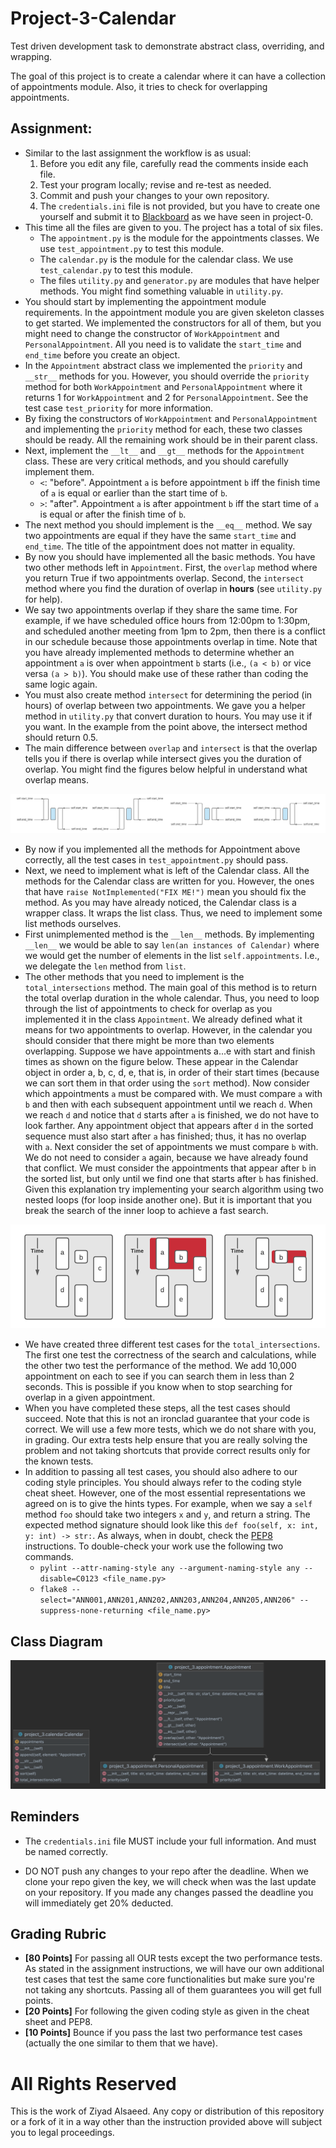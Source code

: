 # Project-3-Calendar

Test driven development task to demonstrate abstract class, overriding, and wrapping.

The goal of this project is to create a calendar where it can have a
collection of appointments module. Also, it tries to check for overlapping
appointments. 

## Assignment:

- Similar to the last assignment the workflow is as usual:
    1. Before you edit any file, carefully read the comments inside each file.
    2. Test your program locally; revise and re-test as needed. 
    3. Commit and push your changes to your own repository.
    4. The `credentials.ini` file is not provided, but you have to create one yourself and submit it to
       [Blackboard](https://lms.qu.edu.sa/) as we have seen in project-0.
- This time all the files are given to you. The project has a total of six files.
    - The `appointment.py` is the module for the appointments classes. We use `test_appointment.py` to test this module. 
    - The `calendar.py` is the module for the calendar class. We use `test_calendar.py` to test this module.
    - The files `utility.py` and `generator.py` are modules that have helper methods. You might find something valuable in `utility.py`.
- You should start by implementing the appointment module requirements.
  In the appointment module you are given skeleton classes to get started.
  We implemented the constructors for all of them, but you might need to change the constructor of `WorkAppointment` and
  `PersonalAppointment`.
  All you need is to validate the `start_time` and `end_time` before you create an object. 
- In the `Appointment` abstract class we implemented the `priority` and `__str__` methods for you.
  However, you should override the `priority` method for both `WorkAppointment` and `PersonalAppointment` where it
  returns 1 for `WorkAppointment` and 2 for `PersonalAppointment`.
  See the test case `test_priority` for more information.
- By fixing the constructors of `WorkAppointment` and `PersonalAppointment` and implementing the `priority` method for
  each, these two classes should be ready.
  All the remaining work should be in their parent class.
- Next, implement the `__lt__` and `__gt__` methods for the `Appointment` class.
  These are very critical methods, and you should carefully implement them.
    - `<`: "before". Appointment `a` is before appointment `b` iff the finish time of `a` is equal or earlier than the start time of `b`.
    - `>`: "after". Appointment `a` is after appointment `b` iff the start time of `a` is equal or after the finish time of `b`.
- The next method you should implement is the `__eq__` method.
  We say two appointments are equal if they have the same `start_time` and `end_time`.
  The title of the appointment does not matter in equality. 
- By now you should have implemented all the basic methods.
  You have two other methods left in `Appointment`.
  First, the `overlap` method where you return True if two appointments overlap.
  Second, the `intersect` method where you find the duration of overlap in **hours** (see `utility.py` for help). 
- We say two appointments overlap if they share the same time.
  For example, if we have scheduled office hours from 12:00pm to 1:30pm, and scheduled another meeting from 1pm to 2pm,
  then there is a conflict in our schedule because those appointments overlap in time.
  Note that you have already implemented methods to determine whether an appointment `a` is over when appointment `b`
  starts (i.e., `(a < b)` or vice versa `(a > b)`).
  You should make use of these rather than coding the same logic again.
- You must also create method `intersect` for determining the period (in hours) of overlap between two appointments.
  We gave you a helper method in `utility.py` that convert duration to hours.
  You may use it if you want. In the example from the point above, the intersect method should return 0.5.
- The main difference between `overlap` and `intersect` is that the overlap tells you if there is overlap while
  intersect gives you the duration of overlap.
  You might find the figures below helpful in understand what overlap means. 

![overlap](img/overlap.png "Overlap")

- By now if you implemented all the methods for Appointment above correctly, all the test cases in `test_appointment.py`
  should pass.
- Next, we need to implement what is left of the Calendar class.
  All the methods for the Calendar class are written for you.
  However, the ones that have `raise NotImplemented("FIX ME!")` mean you should fix the method.
  As you may have already noticed, the Calendar class is a wrapper class.
  It wraps the list class.
  Thus, we need to implement some list methods ourselves. 
- First unimplemented method is the `__len__` methods.
  By implementing `__len__` we would be able to say `len(an instances of Calendar)` where we would get the number of
  elements in the list `self.appointments`.
  I.e., we delegate the `len` method from `list`.
- The other methods that you need to implement is the `total_intersections` method.
  The main goal of this method is to return the total overlap duration in the whole calendar.
  Thus, you need to loop through the list of appointments to check for overlap as you implemented it in the class
  `Appointment`.
  We already defined what it means for two appointments to overlap.
  However, in the calendar you should consider that there might be more than two elements overlapping.
  Suppose we have appointments a...e with start and finish times as shown on the figure below.
  These appear in the Calendar object in order a, b, c, d, e, that is, in order of their start times (because we can
  sort them in that order using the `sort` method).
  Now consider which appointments `a` must be compared with.
  We must compare `a` with `b` and then with each subsequent appointment until we reach `d`.
  When we reach `d` and notice that `d` starts after `a` is finished, we do not have to look farther.
  Any appointment object that appears after `d` in the sorted sequence must also start after `a` has finished; thus,
  it has no overlap with `a`.
  Next consider the set of appointments we must compare `b` with. We do not need to consider `a` again, because we have
  already found that conflict.
  We must consider the appointments that appear after `b` in the sorted list, but only until we find one that starts
  after `b` has finished.
  Given this explanation try implementing your search algorithm using two nested loops (for loop inside another one).
  But it is important that you break the search of the inner loop to achieve a fast search.

![total overlap](img/total-overlap.png "Total Overlap")

- We have created three different test cases for the `total_intersections`.
  The first one test the correctness of the search and calculations, while the other two test the performance of the
  method.
  We add 10,000 appointment on each to see if you can search them in less than 2 seconds.
  This is possible if you know when to stop searching for overlap in a given appointment. 
- When you have completed these steps, all the test cases should succeed.
  Note that this is not an ironclad guarantee that your code is correct.
  We will use a few more tests, which we do not share with you, in grading.
  Our extra tests help ensure that you are really solving the problem and not taking shortcuts that provide correct
  results only for the known tests.
- In addition to passing all test cases, you should also adhere to our coding style principles. You should always refer
  to the coding style cheat sheet. However, one of the most essential representations we agreed on is to give the hints types.
  For example, when we say a `self` method `foo` should take two integers `x` and `y`, and return a string. The expected method signature should look like this `def foo(self, x: int, y: int) -> str:`.
  As always, when in doubt, check the [PEP8](https://peps.python.org/pep-0008/) instructions.
  To double-check your work use the following two commands.
    - `pylint --attr-naming-style any --argument-naming-style any --disable=C0123 <file_name.py>`
    - `flake8 --select="ANN001,ANN201,ANN202,ANN203,ANN204,ANN205,ANN206" --suppress-none-returning <file_name.py>`

## Class Diagram

![class diagram](img/class-diagram.png "Class Diagram")

## Reminders

- The `credentials.ini` file MUST include your full information. And must be named correctly.

- DO NOT push any changes to your repo after the deadline. When we clone
  your repo given the key, we will check when was the last update on your
  repository. If you made any changes passed the deadline you will immediately 
  get 20% deducted.

## Grading Rubric

- **[80 Points]** For passing all OUR tests except the two performance tests.
  As stated in the assignment instructions, we will have our own additional test cases that test the same core functionalities but make sure you're not taking any shortcuts. 
  Passing all of them guarantees you will get full points.
- **[20 Points]** For following the given coding style as given in the cheat sheet and PEP8.
- **[10 Points]** Bounce if you pass the last two performance test cases (actually the one similar to them that we have).

# All Rights Reserved

This is the work of Ziyad Alsaeed. Any copy or distribution of this
repository or a fork of it in a way other than the instruction provided
above will subject you to legal proceedings.
